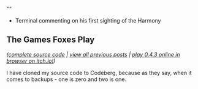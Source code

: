 *""*

- Terminal commenting on his first sighting of the Harmony

## The Games Foxes Play
*([complete source code](https://github.com/Oneirical/The-Games-Foxes-Play) | [view all previous posts](https://github.com/Oneirical/The-Games-Foxes-Play/tree/main/design/Development%20Logs) | [play 0.4.3 online in browser on itch.io!](https://oneirical.itch.io/tgfp))*

I have cloned my source code to Codeberg, because as they say, when it comes to backups - one is zero and two is one.